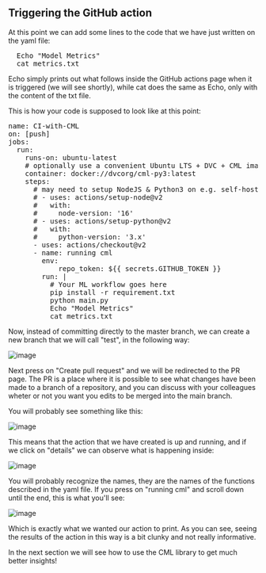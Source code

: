 ## Triggering the GitHub action

At this point we can add some lines to the code that we have just written on the yaml file:

<pre class="file" data-filename="workflow.yml" data-target="prepend">
  Echo "Model Metrics"
  cat metrics.txt
</pre>

Echo simply prints out what follows inside the GitHub actions page when it is triggered (we will see shortly), while cat does the same as Echo, only with the content of the txt file.

This is how your code is supposed to look like at this point:

<pre class="file" data-filename="workflow.yml" data-target="prepend">
name: CI-with-CML
on: [push]
jobs:
  run:
    runs-on: ubuntu-latest
    # optionally use a convenient Ubuntu LTS + DVC + CML image
    container: docker://dvcorg/cml-py3:latest
    steps:
      # may need to setup NodeJS & Python3 on e.g. self-hosted
      # - uses: actions/setup-node@v2
      #   with:
      #     node-version: '16'
      # - uses: actions/setup-python@v2
      #   with:
      #     python-version: '3.x'
      - uses: actions/checkout@v2
      - name: running cml
        env:
            repo_token: ${{ secrets.GITHUB_TOKEN }}
        run: |
          # Your ML workflow goes here
          pip install -r requirement.txt
          python main.py
          Echo "Model Metrics"
          cat metrics.txt
</pre>

Now, instead of committing directly to the master branch, we can create a new branch that we will call "test", in the following way:

![image](https://user-images.githubusercontent.com/63954877/166103482-01b975b7-ce24-4cc6-a2b2-8daeac577efc.png)

Next press on "Create pull request" and we will be redirected to the PR page. 
The PR is a place where it is possible to see what changes have been made to a branch of a repository, and you can discuss with your colleagues wheter or not you want you edits to be merged into the main branch.

You will probably see something like this:

![image](https://user-images.githubusercontent.com/63954877/166104196-c92ddfd9-5ebe-4727-84d7-c138d24feca9.png)

This means that the action that we have created is up and running, and if we click on "details" we can observe what is happening inside:

![image](https://user-images.githubusercontent.com/63954877/166104425-195db6d5-f232-4b68-978d-cef9133a447e.png)

You will probably recognize the names, they are the names of the functions described in the yaml file. 
If you press on "running cml" and scroll down until the end, this is what you'll see:

![image](https://user-images.githubusercontent.com/63954877/166104334-00a9a211-3c87-4e33-bfd2-2dcefdf66bd7.png)

Which is exactly what we wanted our action to print. As you can see, seeing the results of the action in this way is a bit clunky and not really informative.

In the next section we will see how to use the CML library to get much better insights!
